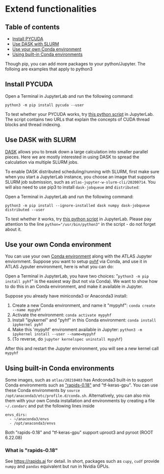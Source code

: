 # Extend functionalities

## Table of contents
+ [Install PYCUDA](#install-pycuda)
+ [Use DASK with SLURM](#use-dask-with-slurm)
+ [Use your own Conda environment](#use-your-own-conda-environment)
+ [Using built-in Conda environments](#using-built-in-conda-environments)

Though pip, you can add more packages to your python/Jupyter. The folloing are examples that apply to python3

## Install PYCUDA

Open a Terminal in JupyterLab and run the following command:

`python3 -m pip install pycuda --user`

To test whether your PYCUDA works, try [this python script](pycuda.test.py.txt) in JupyterLab. The script contains two URLs that explain the concepts of CUDA thread blocks and thread indexing.

## Use DASK with SLURM

[DASK](https://docs.dask.org/en/latest/) allows you to break down a large calculation into smaller parallel pieces. Here we are mostly interested in using DASK to spread the calculation via multiple SLURM jobs.

To enable DASK distributed scheduling/running with SLURM, first make sure when you start a JupyterLab instance, you choose an image that supports SLURM job submission, such as `atlas-jupyter-w-slurm-cli/20200714`. You will also need to use pip3 to install `dask-jobqueue` and `distributed`:

Open a Terminal in JupyterLab and run the following command:

`python3 -m pip install --ignore-installed dask numpy dask-jobqueue distributed --user`

To test whether it works, try [this python script](dask.slurm.test.py.txt) in JupyterLab. Please pay attention to the line `python="/usr/bin/python3"` in the script - do not forget about it. 

## Use your own Conda environment 

You can use your own [Conda environment](https://conda.io/projects/conda/en/latest/user-guide/install/linux.html#) along with the ATLAS Jupyter enviornment. Suppose you want to setup
[pyhf](https://github.com/scikit-hep/pyhf) via Conda, and use it in ATLAS Jyputer environment, here is what you can do:

Open a Terminal in JupyterLab, you have two choices: "`python3 -m pip install pyhf`" is the easiest way (but not via Conda). We want to show how to do this in an Conda environment, and make it available in Jupyter. 

Suppose you already have miniconda3 or Anaconda3 install:

1. Create a new Conda environment, and name it "mypyhf": `conda create --name mypyhf`
2. Activate the environment: `conda activate mypyhf`
3. Install "ipykernel" and "pyhf" in this Conda environment: `conda install ipykernel pyhf`
4. Make this 'mypyhf' environment available in Jupyter: `python3 -m ipykernel install --user --name=mypyhf`
5. (To reverse, do `jupyter kernelspec uninstall mypyhf`)

After this and restart the Jupyter environment, you will see a new kernel call `mypyhf`

## Using built-in Conda environments

Some images, such as `atlas/20210403` has Andconda3 built-in to support Conda environments such as
["rapids-0.18"](https://rapids.ai/start.html) and "tf-keras-gpu". You can use these Conda environments by
`source /opt/anaconda3/etc/profile.d/conda.sh`. Alternatively, you can also mix them with your own Conda 
installation and environments by creating a file `~/.condarc` and put the following lines inside
```
envs_dirs:
  - ~/anaconda3/envs
  - /opt/anaconda3/envs
```

Both "rapids-0.18" and "tf-keras-gpu" support uproot3 and pyroot (ROOT 6.22.08)

### What is "rapids-0.18"
See https://rapids.ai for detail. In short, packages such as `cupy`, `cudf` provide `numpy` and `pandas`
equivalent but run in Nvidia GPUs.
